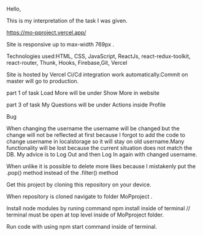 Hello,

This is my interpretation of the task I was given.

https://mo-pproject.vercel.app/

Site is responsive up to max-width 769px .

Technologies used:HTML, CSS, JavaScript, ReactJs, react-redux-toolkit, react-router, Thunk, Hooks, Firebase,Git, Vercel

Site is hosted by Vercel Ci/Cd integration work automatically.Commit on master will go to production.

part 1 of task Load More will be under Show More in website

part 3 of task My Questions will be under Actions inside Profile

Bug

When changing the username the username will be changed but the change will not be reflected at first because I forgot to add the code to change username in localstorage so it will stay on old username.Many functionality will be lost because the current situation does not match the DB. My advice is to Log Out and then Log In again with changed username.

When unlike it is possible to delete more likes because I mistakenly put the .pop() method instead of the .filter() method


Get this project by cloning this repository on your device.

When repository is cloned navigate to folder MoPproject .

Install node modules by runing command npm install inside of terminal // terminal must be open at top level inside of MoPproject folder.

Run code with using npm start command inside of terminal.



